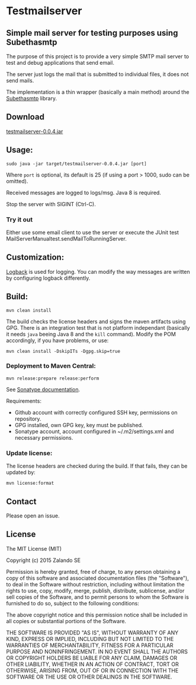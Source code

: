 # Testmailserver

## Simple mail server for testing purposes using Subethasmtp

The purpose of this project is to provide a very simple SMTP mail server to test and debug
applications that send email.

The server just logs the mail that is submitted to individual files, it does not send
mails.

The implementation is a thin wrapper (basically a main method) around the [Subethasmtp](https://github.com/voodoodyne/subethasmtp) library.


## Download

[testmailserver-0.0.4.jar](https://repo1.maven.org/maven2/org/zalando/testmailserver/0.0.4/testmailserver-0.0.4.jar)


## Usage:

`sudo java -jar target/testmailserver-0.0.4.jar [port]`

Where `port` is optional, its default is 25 (if using a port > 1000, sudo can be omitted).

Received messages are logged to logs/msg. Java 8 is required.

Stop the server with SIGINT (Ctrl-C).


### Try it out

Either use some email client to use the server or execute the JUnit test MailServerManualtest.sendMailToRunningServer.


## Customization:

[Logback](http://logback.qos.ch/) is used for logging. You can modify the way messages are
written by configuring logback differently.


## Build:

`mvn clean install`

The build checks the license headers and signs the maven artifacts using GPG. There is an integration test that is not
platform independant (basically it needs `java` beeing Java 8 and the `kill` command). Modify the POM accordingly, if you have problems, or use:

`mvn clean install -DskipITs -Dgpg.skip=true`



### Deployment to Maven Central:

`mvn release:prepare release:perform`

See [Sonatype documentation](http://central.sonatype.org/pages/apache-maven.html).

Requirements:

 * Github account with correctly configured SSH key, permissions on repository.
 * GPG installed, own GPG key, key must be published.
 * Sonatype account, account configured in ~/.m2/settings.xml and necessary permissions.


### Update license:

The license headers are checked during the build. If that fails,
they can be updated by: 

`mvn license:format`

## Contact

Please open an issue.


## License

The MIT License (MIT)

Copyright (c) 2015 Zalando SE

Permission is hereby granted, free of charge, to any person obtaining a copy
of this software and associated documentation files (the "Software"), to deal
in the Software without restriction, including without limitation the rights
to use, copy, modify, merge, publish, distribute, sublicense, and/or sell
copies of the Software, and to permit persons to whom the Software is
furnished to do so, subject to the following conditions:

The above copyright notice and this permission notice shall be included in all
copies or substantial portions of the Software.

THE SOFTWARE IS PROVIDED "AS IS", WITHOUT WARRANTY OF ANY KIND, EXPRESS OR
IMPLIED, INCLUDING BUT NOT LIMITED TO THE WARRANTIES OF MERCHANTABILITY,
FITNESS FOR A PARTICULAR PURPOSE AND NONINFRINGEMENT. IN NO EVENT SHALL THE
AUTHORS OR COPYRIGHT HOLDERS BE LIABLE FOR ANY CLAIM, DAMAGES OR OTHER
LIABILITY, WHETHER IN AN ACTION OF CONTRACT, TORT OR OTHERWISE, ARISING FROM,
OUT OF OR IN CONNECTION WITH THE SOFTWARE OR THE USE OR OTHER DEALINGS IN THE
SOFTWARE.
    